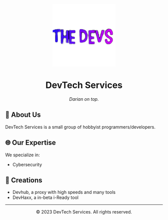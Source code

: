 <p align="center">
  <a href="https://dariandev.com">
    <img alt="DevTech Services" src="https://github.com/Orphanlol/DevTech-Services/blob/main/theDevs.png?raw=true">
  </a>
</p>
<h1 align="center">DevTech Services</h1>



<p align="center">
  <em>Darian on top.</em>
</p>

<p align="center">

## 🚀 About Us
DevTech Services is a small group of hobbyist programmers/developers.
## 🌐 Our Expertise
We specialize in:
- Cybersecurity
## 🚧 Creations
- Devhub, a proxy with high speeds and many tools
- DevHaxx, a in-beta i-Ready tool
---

<p align="center">
  &copy; 2023 DevTech Services. All rights reserved.
</p>
